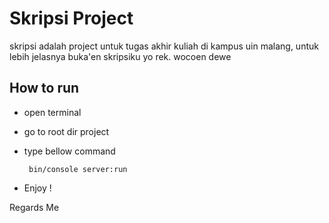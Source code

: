 # Skripsi Project
skripsi adalah project untuk tugas akhir kuliah di kampus uin malang, untuk lebih jelasnya buka'en skripsiku yo rek. wocoen dewe

## How to run
  * open terminal
  * go to root dir project
  * type bellow command
              
         bin/console server:run
  * Enjoy !
  
 
 
 Regards
 Me
